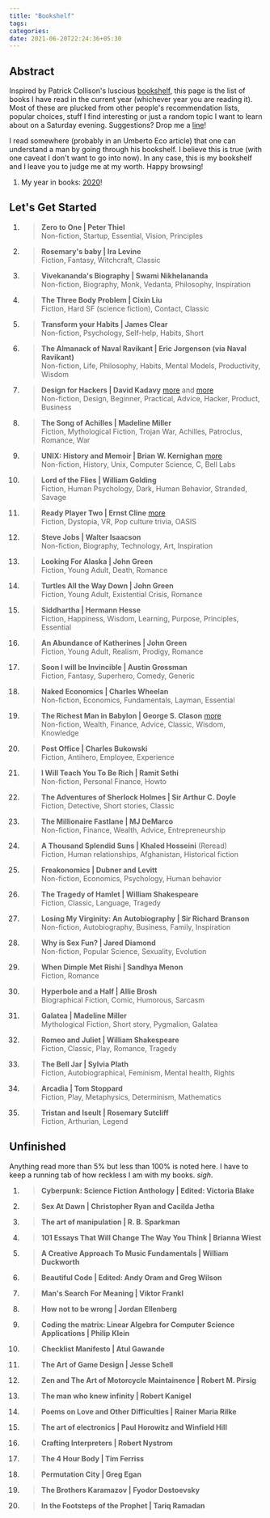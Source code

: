 ```yaml
---
title: "Bookshelf"
tags:
categories: 
date: 2021-06-20T22:24:36+05:30
---
```


## Abstract   

Inspired by Patrick Collison's luscious [bookshelf][bookshelf], this page is the list of books I have read in the current year (whichever year you are reading it). Most of these are plucked from other people's recommendation lists, popular choices, stuff I find interesting or just a random topic I want to learn about on a Saturday evening. Suggestions? Drop me a [line][mailto]!

I read somewhere (probably in an Umberto Eco article) that one can understand a man by going through his bookshelf. I believe this is true (with one caveat I don't want to go into now). In any case, this is my bookshelf and I leave you to judge me at my worth. Happy browsing!    

1. My year in books: [2020][yib2020]!  

## Let's Get Started      

1. > **Zero to One | Peter Thiel**    
Non-fiction, Startup, Essential, Vision, Principles 

2. > **Rosemary's baby | Ira Levine**  
Fiction, Fantasy, Witchcraft, Classic   

3. > **Vivekananda's Biography | Swami Nikhelananda**  
Non-fiction, Biography, Monk, Vedanta, Philosophy, Inspiration  

4. > **The Three Body Problem | Cixin Liu**  
Fiction, Hard SF (science fiction), Contact, Classic   

5. > **Transform your Habits | James Clear**    
Non-fiction, Psychology, Self-help, Habits, Short  

6. > **The Almanack of Naval Ravikant | Eric Jorgenson (via Naval Ravikant)**   
Non-fiction, Life, Philosophy, Habits, Mental Models, Productivity, Wisdom  

7. > **Design for Hackers | David Kadavy** [more][2] and [more][3]    
Non-fiction, Design, Beginner, Practical, Advice, Hacker, Product, Business 

8. > **The Song of Achilles | Madeline Miller**   
Fiction, Mythological Fiction, Trojan War, Achilles, Patroclus, Romance, War   

9. > **UNIX: History and Memoir | Brian W. Kernighan** [more][4]   
Non-fiction, History, Unix, Computer Science, C, Bell Labs    

10. > **Lord of the Flies | William Golding**   
Fiction, Human Psychology, Dark, Human Behavior, Stranded, Savage    

11. > **Ready Player Two | Ernst Cline** [more][0]   
Fiction, Dystopia, VR, Pop culture trivia, OASIS    

12. > **Steve Jobs | Walter Isaacson**   
Non-fiction, Biography, Technology, Art, Inspiration    

13. > **Looking For Alaska | John Green**    
Fiction, Young Adult, Death, Romance  

14. > **Turtles All the Way Down | John Green**   
Fiction, Young Adult, Existential Crisis, Romance    

15. > **Siddhartha | Hermann Hesse**   
Fiction, Happiness, Wisdom, Learning, Purpose, Principles, Essential    

16. > **An Abundance of Katherines | John Green**   
Fiction, Young Adult, Realism, Prodigy, Romance   

17. > **Soon I will be Invincible | Austin Grossman**  
Fiction, Fantasy, Superhero, Comedy, Generic    

18. > **Naked Economics | Charles Wheelan**    
Non-fiction, Economics, Fundamentals, Layman, Essential   

19. > **The Richest Man in Babylon | George S. Clason** [more][6]     
Non-fiction, Wealth, Finance, Advice, Classic, Wisdom, Knowledge   

20. > **Post Office | Charles Bukowski**   
Fiction, Antihero, Employee, Experience   

21. > **I Will Teach You To Be Rich | Ramit Sethi**  
Non-fiction, Personal Finance, Howto   

22. > **The Adventures of Sherlock Holmes | Sir Arthur C. Doyle**  
Fiction, Detective, Short stories, Classic   

23. > **The Millionaire Fastlane | MJ DeMarco**  
Non-fiction, Finance, Wealth, Advice, Entrepreneurship    

24. > **A Thousand Splendid Suns | Khaled Hosseini**  (Reread)   
Fiction, Human relationships, Afghanistan, Historical fiction  

25. > **Freakonomics | Dubner and Levitt**   
Non-fiction, Economics, Psychology, Human behavior   

26. > **The Tragedy of Hamlet | William Shakespeare**  
Fiction, Classic, Language, Tragedy   

27. > **Losing My Virginity: An Autobiography | Sir Richard Branson**  
Non-fiction, Autobiography, Business, Family, Inspiration    

28. > **Why is Sex Fun? | Jared Diamond**   
Non-fiction, Popular Science, Sexuality, Evolution   

29. > **When Dimple Met Rishi | Sandhya Menon**   
Fiction, Romance    

30. > **Hyperbole and a Half | Allie Brosh**    
Biographical Fiction, Comic, Humorous, Sarcasm   

31. > **Galatea | Madeline Miller**  
Mythological Fiction, Short story, Pygmalion, Galatea 

32. > **Romeo and Juliet | William Shakespeare**   
Fiction, Classic, Play, Romance, Tragedy   

33. > **The Bell Jar | Sylvia Plath**  
Fiction, Autobiographical, Feminism, Mental health, Rights  

34. > **Arcadia | Tom Stoppard**  
Fiction, Play, Metaphysics, Determinism, Mathematics   

35. > **Tristan and Iseult | Rosemary Sutcliff**  
Fiction, Arthurian, Legend   

## Unfinished   

Anything read more than 5% but less than 100% is noted here. I have to keep a running tab of how reckless I am with my books. _sigh_.

1. > **Cyberpunk: Science Fiction Anthology | Edited: Victoria Blake**   

2. > **Sex At Dawn | Christopher Ryan and Cacilda Jetha**   

3. > **The art of manipulation | R. B. Sparkman**  

4. > **101 Essays That Will Change The Way You Think | Brianna Wiest**   

5. > **A Creative Approach To Music Fundamentals | William Duckworth**    

6. > **Beautiful Code | Edited: Andy Oram and Greg Wilson**    

7. > **Man's Search For Meaning | Viktor Frankl**   

8. > **How not to be wrong | Jordan Ellenberg**   

9. > **Coding the matrix: Linear Algebra for Computer Science Applications | Philip Klein**    

10. > **Checklist Manifesto | Atul Gawande**   

11. > **The Art of Game Design | Jesse Schell**   

12. > **Zen and The Art of Motorcycle Maintainence | Robert M. Pirsig**   

13. > **The man who knew infinity | Robert Kanigel**   

14. > **Poems on Love and Other Difficulties | Rainer Maria Rilke**  

15. > **The art of electronics | Paul Horowitz and Winfield Hill**   

16. > **Crafting Interpreters | Robert Nystrom**  

17. > **The 4 Hour Body | Tim Ferriss**   

18. > **Permutation City | Greg Egan**  

19. > **The Brothers Karamazov | Fyodor Dostoevsky**      

20. > **In the Footsteps of the Prophet | Tariq Ramadan**  

[bookshelf]: https://patrickcollison.com/bookshelf
[mailto]: mailto:g454236@gmail.com
[current]: /bookshelf/current-reading.md
[yib2020]: /bs/yib2020
[0]: /post/thoughts-ready-player-two-book/
<!-- [1]: /habits -->
[2]: /post/thoughts-design-for-hackers-book
[3]: /post/notes-design-for-hackers-by-david-kadavy
[4]: /post/thoughts-unix-history-and-memoir-book/
<!-- [5]: /notes-naked-economics -->
[6]: /post/notes-the-richest-man-in-babylon-by-george-s.-clason/

